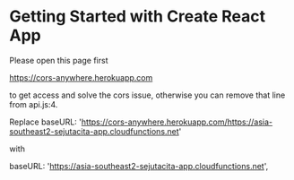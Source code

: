 # Getting Started with Create React App

Please open this page first

https://cors-anywhere.herokuapp.com

to get access and solve the cors issue, otherwise you can remove that line from api.js:4. 

Replace   baseURL: 'https://cors-anywhere.herokuapp.com/https://asia-southeast2-sejutacita-app.cloudfunctions.net'

with

  baseURL: 'https://asia-southeast2-sejutacita-app.cloudfunctions.net',
  
